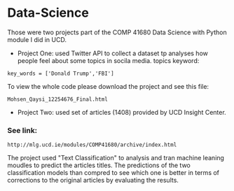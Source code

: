 # Data-Science

Those were two projects part of the COMP 41680 Data Science with Python module I did in UCD.
- Project One: used Twitter API to collect a dataset tp analyses how people feel about some topics in socila media.
topics keyword: 
```
key_words = ['Donald Trump','FBI']
```
To view the whole code please download the project and see this file:
```
Mohsen_Qaysi_12254676_Final.html
```

- Project Two: used set of articles (1408) provided by UCD Insight Center.
### See link:
```
http://mlg.ucd.ie/modules/COMP41680/archive/index.html
```
The project used "Text Classification" to analysis and tran machine leaning moudles to predict the articles titles. The predictions of the two classification models than compred to see which one is better in terms of corrections to the original articles by evaluating the results.
